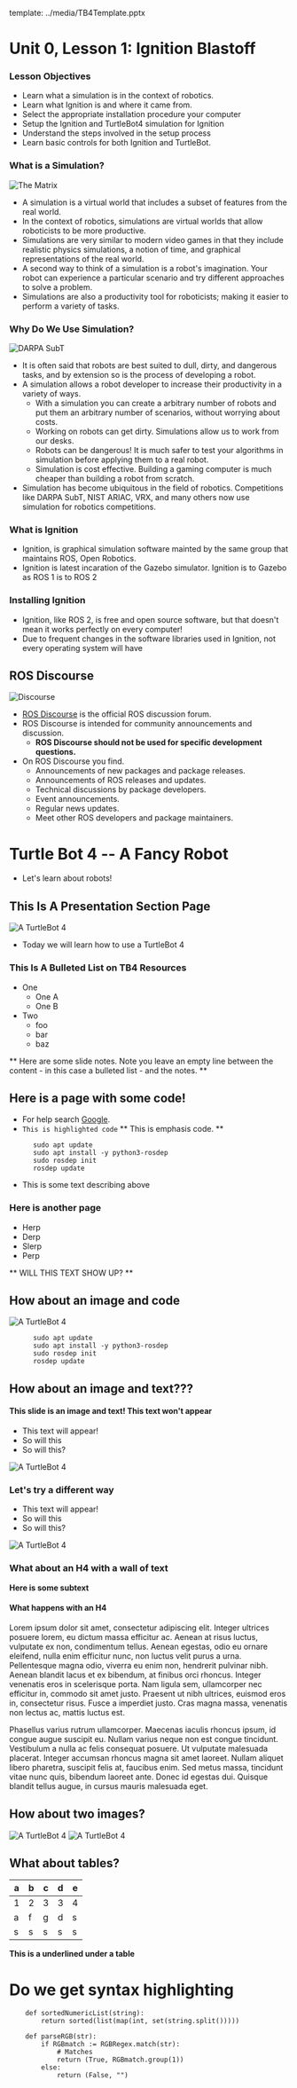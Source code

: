 template: ../media/TB4Template.pptx

# Unit 0, Lesson 1: Ignition Blastoff

### Lesson Objectives 

* Learn what a simulation is in the context of robotics.
* Learn what Ignition is and where it came from. 
* Select the appropriate installation procedure your computer
* Setup the Ignition and TurtleBot4 simulation for Ignition
* Understand the steps involved in the setup process
* Learn basic controls for both Ignition and TurtleBot. 



### What is a Simulation?

![The Matrix](https://upload.wikimedia.org/wikipedia/commons/a/a8/Matrix-plano_subjetivo.jpg?20211216120933)

* A simulation is a virtual world that includes a subset of features from the real world. 
* In the context of robotics, simulations are virtual worlds that allow roboticists to be more productive.
* Simulations are very similar to modern video games in that they include realistic physics simulations, a notion of time, and graphical representations of the real world.
* A second way to think of a simulation is a robot's imagination. Your robot can experience a particular scenario and try different approaches to solve a problem. 
* Simulations are also a productivity tool for roboticists; making it easier to perform a variety of tasks. 

### Why Do We Use Simulation?

![DARPA SubT](https://upload.wikimedia.org/wikipedia/commons/thumb/3/35/SubT-logo_centered_color-MAIN.png/638px-SubT-logo_centered_color-MAIN.png)

* It is often said that robots are best suited to dull, dirty, and dangerous tasks, and by extension so is the process of developing a robot. 
* A simulation allows a robot developer to increase their productivity in a variety of ways.
  * With a simulation you can create a arbitrary number of robots and put them an arbitrary number of scenarios, without worrying about costs. 
  * Working on robots can get dirty. Simulations allow us to work from our desks.
  * Robots can be dangerous! It is much safer to test your algorithms in simulation before applying them to a real robot. 
  * Simulation is cost effective. Building a gaming computer is much cheaper than building a robot from scratch.
* Simulation has become ubiquitous in the field of robotics. Competitions like DARPA SubT, NIST ARIAC, VRX, and many others now use simulation for robotics competitions. 


### What is Ignition

* Ignition, is graphical simulation software mainted by the same group that maintains ROS, Open Robotics.
* Ignition is latest incaration of the Gazebo simulator. Ignition is to Gazebo as ROS 1 is to ROS 2


### Installing Ignition
* Ignition, like ROS 2, is free and open source software, but that doesn't mean it works perfectly on every computer! 
* Due to frequent changes in the software libraries used in Ignition, not every operating system will have 


## ROS Discourse

![Discourse](https://raw.githubusercontent.com/osrf/TurtleBot4Lessons/main/media/discourse.png?token=GHSAT0AAAAAABQJBI4R3NBN6D6RVUL6XO5EYQMGQ7Q)


* [ROS Discourse](http://discourse.ros.org) is the official ROS discussion forum. 
* ROS Discourse is intended for community announcements and discussion.
  * **ROS Discourse should not be used for specific development questions.**
* On ROS Discourse you find.
  * Announcements of new packages and package releases.
  * Announcements of ROS releases and updates.
  * Technical discussions by package developers. 
  * Event announcements.
  * Regular news updates. 
  * Meet other ROS developers and package maintainers. 


# Turtle Bot 4 -- A Fancy Robot

* Let's learn about robots!

## This Is A Presentation Section Page

![A TurtleBot 4](../media/tb4.png)

* Today we will learn how to use a TurtleBot 4

### This Is A Bulleted List on TB4 Resources

* One
  * One A
  * One B
* Two
   * foo
   * bar
   * baz
   
** Here are some slide notes. Note you leave an empty line between the content - in this case a bulleted list - and the notes. **


## Here is a page with some code!

* For help search [Google](http://www.google.com). 
* `This is highlighted code`
** This is emphasis code. ** 

```
      sudo apt update
      sudo apt install -y python3-rosdep
      sudo rosdep init
      rosdep update
```

* This is some text describing above

### Here is another page

* Herp
* Derp
* Slerp
* Perp

** WILL THIS TEXT SHOW UP? **

## How about an image and code 

![A TurtleBot 4](../media/tb4.png)

```
      sudo apt update
      sudo apt install -y python3-rosdep
      sudo rosdep init
      rosdep update
```

## How about an image and text???

#### This slide is an image and text! This text won't appear

* This text will appear!
* So will this
* So will this?

![A TurtleBot 4](../media/tb4.png)

### Let's try a different way

* This text will appear!
* So will this
* So will this?

![A TurtleBot 4](../media/tb4.png)



### What about an H4 with a wall of text

**Here is some subtext**

#### What happens with an H4

Lorem ipsum dolor sit amet, consectetur adipiscing elit. Integer ultrices posuere lorem, eu dictum massa efficitur ac. Aenean at risus luctus, vulputate ex non, condimentum tellus. Aenean egestas, odio eu ornare eleifend, nulla enim efficitur nunc, non luctus velit purus a urna. Pellentesque magna odio, viverra eu enim non, hendrerit pulvinar nibh. Aenean blandit lacus et ex bibendum, at finibus orci rhoncus. Integer venenatis eros in scelerisque porta. Nam ligula sem, ullamcorper nec efficitur in, commodo sit amet justo. Praesent ut nibh ultrices, euismod eros in, consectetur risus. Fusce a imperdiet justo. Cras magna massa, venenatis non lectus ac, mattis luctus est.

Phasellus varius rutrum ullamcorper. Maecenas iaculis rhoncus ipsum, id congue augue suscipit eu. Nullam varius neque non est congue tincidunt. Vestibulum a nulla ac felis consequat posuere. Ut vulputate malesuada placerat. Integer accumsan rhoncus magna sit amet laoreet. Nullam aliquet libero pharetra, suscipit felis at, faucibus enim. Sed metus massa, tincidunt vitae nunc quis, bibendum laoreet ante. Donec id egestas dui. Quisque blandit tellus augue, in cursus mauris malesuada eget.

## How about two images?

![A TurtleBot 4](../media/tb4.png)
![A TurtleBot 4](../media/tb4.png)

## What about tables?

| a | b | c | d | e |
|---|---|---|---|---|
| 1 | 2 | 3 | 3 | 4 |
| a | f | g | d | s |
| s | s | s | s | s |


__This is a underlined under a table__

# Do we get syntax highlighting

```
    def sortedNumericList(string):
        return sorted(list(map(int, set(string.split()))))

    def parseRGB(str):
        if RGBmatch := RGBRegex.match(str):
            # Matches
            return (True, RGBmatch.group(1))
        else:
            return (False, "")
```
